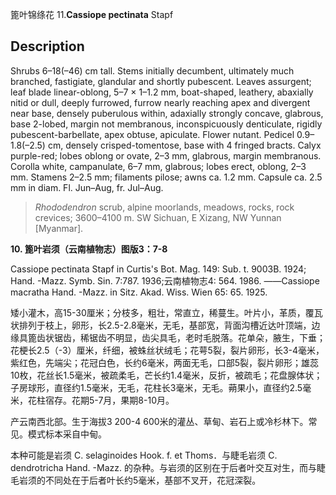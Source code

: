 篦叶锦绦花
11.**Cassiope pectinata** Stapf

## Description
Shrubs 6–18(–46) cm tall. Stems initially decumbent, ultimately much branched, fastigiate, glandular and shortly pubescent. Leaves assurgent; leaf blade linear-oblong, 5–7 × 1–1.2 mm, boat-shaped, leathery, abaxially nitid or dull, deeply furrowed, furrow nearly reaching apex and divergent near base, densely puberulous within, adaxially strongly concave, glabrous, base 2-lobed, margin not membranous, inconspicuously denticulate, rigidly pubescent-barbellate, apex obtuse, apiculate. Flower nutant. Pedicel 0.9–1.8(–2.5) cm, densely crisped-tomentose, base with 4 fringed bracts. Calyx purple-red; lobes oblong or ovate, 2–3 mm, glabrous, margin membranous. Corolla white, campanulate, 6–7 mm, glabrous; lobes erect, oblong, 2–3 mm. Stamens 2–2.5 mm; filaments pilose; awns ca. 1.2 mm. Capsule ca. 2.5 mm in diam. Fl. Jun–Aug, fr. Jul–Aug.


> *Rhododendron* scrub, alpine moorlands, meadows, rocks, rock crevices; 3600–4100 m. SW Sichuan, E Xizang, NW Yunnan [Myanmar].

**10. 篦叶岩须（云南植物志）图版3：7-8**

Cassiope pectinata Stapf in Curtis's Bot. Mag. 149: Sub. t. 9003B. 1924; Hand. -Mazz. Symb. Sin. 7:787. 1936;云南植物志4: 564. 1986. ——Cassiope macratha Hand. -Mazz. in Sitz. Akad. Wiss. Wien 65: 65. 1925.

矮小灌木，高15-30厘米；分枝多，粗壮，常直立，稀蔓生。叶片小，革质，覆瓦状排列于枝上，卵形，长2.5-2.8毫米，无毛，基部宽，背面沟槽近达叶顶端，边缘具篦齿状锯齿，稀锯齿不明显，齿尖具毛，老时毛脱落。花单朵，腋生，下垂；花梗长2.5（-3）厘米，纤细，被蛛丝状绒毛；花萼5裂，裂片卵形，长3-4毫米，紫红色，先端尖；花冠白色，长约6毫米，两面无毛，口部5裂，裂片卵形；雄蕊10枚，花丝长1.5毫米，被疏柔毛，芒长约1.4毫米，反折，被疏毛；花盘腺体状；子房球形，直径约1.5毫米，无毛，花柱长3毫米，无毛。蒴果小，直径约2.5毫米，花柱宿存。花期5-7月，果期8-10月。

产云南西北部。生于海拔3 200-4 600米的灌丛、草甸、岩石上或冷杉林下。常见。模式标本采自中甸。

本种可能是岩须 C. selaginoides Hook. f. et Thoms．与睫毛岩须 C. dendrotricha Hand. -Mazz. 的杂种。与岩须的区别在于后者叶交互对生，而与睫毛岩须的不同处在于后者叶长约5毫米，基部不叉开，花冠深裂。
